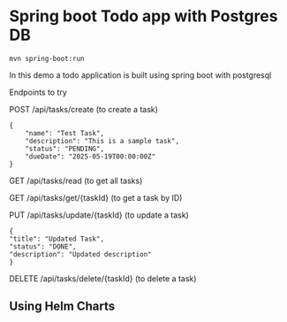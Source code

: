 # Spring boot Todo app with Postgres DB

```shell script
mvn spring-boot:run
```

In this demo a todo application is built using spring boot with postgresql

Endpoints to try 

POST /api/tasks/create (to create a task)

    {
        "name": "Test Task",
        "description": "This is a sample task",
        "status": "PENDING",
        "dueDate": "2025-05-19T00:00:00Z"
    }


GET /api/tasks/read (to get all tasks)


GET /api/tasks/get/{taskId} (to get a task by ID)


PUT /api/tasks/update/{taskId} (to update a task)

    {
    "title": "Updated Task",
    "status": "DONE",
    "description": "Updated description"
    }

DELETE /api/tasks/delete/{taskId} (to delete a task)


## Using Helm Charts

<!-- helm upgrade --wait --install --namespace "vps-apps" todo-app spring-boot-todo-app-pipeline/helm  --debug --set replicaCount=3,image.tag=add99de -->